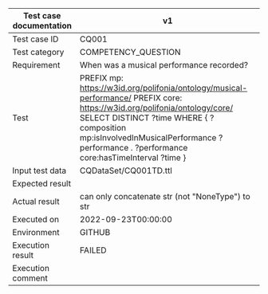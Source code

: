 | Test case documentation |                                                                                                                                    v1                                                                                                                                    |
| ----------------------- | ------------------------------------------------------------------------------------------------------------------------------------------------------------------------------------------------------------------------------------------------------------------------ |
| Test case ID            | CQ001                                                                                                                                                                                                                                                                    |
| Test category           | COMPETENCY_QUESTION                                                                                                                                                                                                                                                      |
| Requirement             | When was a musical performance recorded?                                                                                                                                                                                                                                 |
| Test                    | PREFIX mp: <https://w3id.org/polifonia/ontology/musical-performance/>  PREFIX core: <https://w3id.org/polifonia/ontology/core/>  SELECT DISTINCT ?time WHERE { ?composition mp:isInvolvedInMusicalPerformance ?performance . ?performance core:hasTimeInterval ?time }   |
| Input test data         | CQDataSet/CQ001TD.ttl                                                                                                                                                                                                                                                    |
| Expected result         |                                                                                                                                                                                                                                                                          |
| Actual result           | can only concatenate str (not "NoneType") to str                                                                                                                                                                                                                         |
| Executed on             | 2022-09-23T00:00:00                                                                                                                                                                                                                                                      |
| Environment             | GITHUB                                                                                                                                                                                                                                                                   |
| Execution result        | FAILED                                                                                                                                                                                                                                                                   |
| Execution comment       |                                                                                                                                                                                                                                                                          |
